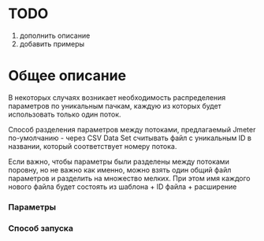 # TODO
1. дополнить описание
2. добавить примеры

# Общее описание
В некоторых случаях возникает необходимость распределения параметров по уникальным пачкам, каждую из которых будет использовать только один поток.

Способ разделения параметров между потоками, предлагаемый Jmeter по-умолчанию - через CSV Data Set считывать файл с уникальным ID в названии, который соответствует номеру потока.

Если важно, чтобы параметры были разделены между потоками поровну, но не важно как именно, можно взять один общий файл параметров и разделить на множество мелких. При этом имя каждого нового файла будет состоять из шаблона + ID файла + расширение

### Параметры

### Способ запуска
